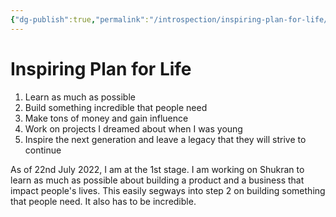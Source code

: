 ```yaml
---
{"dg-publish":true,"permalink":"/introspection/inspiring-plan-for-life/","noteIcon":"2"}
---
```


# Inspiring Plan for Life
1. Learn as much as possible
2. Build something incredible that people need
3. Make tons of money and gain influence
4. Work on projects I dreamed about when I was young
5. Inspire the next generation and leave a legacy that they will strive to continue

As of 22nd July 2022, I am at the 1st stage. I am working on Shukran to learn as much as possible about building a product and a business that impact people's lives. This easily segways into step 2 on building something that people need. It also has to be incredible.